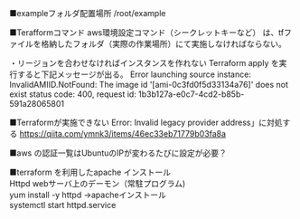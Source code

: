 ■exampleフォルダ配置場所
/root/example

■Terafformコマンド
aws環境設定コマンド（シークレットキーなど）
は、tfファイルを格納したフォルダ（実際の作業場所）にて実施しなければならない。

・リージョンを合わせなければインスタンスを作れない
Terraform apply を実行すると下記メッセージが出る。
Error launching source instance: InvalidAMIID.NotFound: The image id '[ami-0c3fd0f5d33134a76]' does not exist
        status code: 400, request id: 1b3b127a-e0c7-4cd2-b85b-591a28065801
  
  ■Terraformが実施できない
Error: Invalid legacy provider address」に対処する
https://qiita.com/ymnk3/items/46ec33eb71779b03fa8a

■aws の認証一覧はUbuntuのIPが変わるたびに設定が必要？
  
■terraform を利用したapache インストール   
Httpd webサーバ上のデーモン（常駐プログラム)  
yum install -y httpd →apacheインストール  
systemctl start httpd.service
